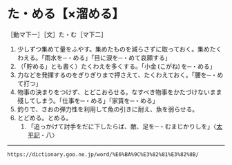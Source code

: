 # た・める【×溜める】

［動マ下一］［文］た・む［マ下二］
1. 少しずつ集めて量をふやす。集めたものを減らさずに取っておく。集めたくわえる。「雨水を─・める」「目に涙を─・めて哀願する」
2. （「貯める」とも書く）たくわえを多くする。「小金 (こがね) を─・める」
3. 力などを発揮するのをぎりぎりまで押さえて、たくわえておく。「腰を─・めて打つ」
4. 物事の決まりをつけず、とどこおらせる。なすべき物事をかたづけないまま殘してしまう。「仕事を─・める」「家賃を─・める」
5. 釣りで、さおの弾力性を利用して魚の引きに耐え、魚を弱らせる。
6. とどめる。とめる。    
    1.  「追っかけて討手をだに下したらば、敵、足を─・むまじかりしを」〈[太平記](https://dictionary.goo.ne.jp/word/%E5%A4%AA%E5%B9%B3%E8%A8%98/#jn-134384)・八〉

---
`https://dictionary.goo.ne.jp/word/%E6%BA%9C%E3%82%81%E3%82%8B/`